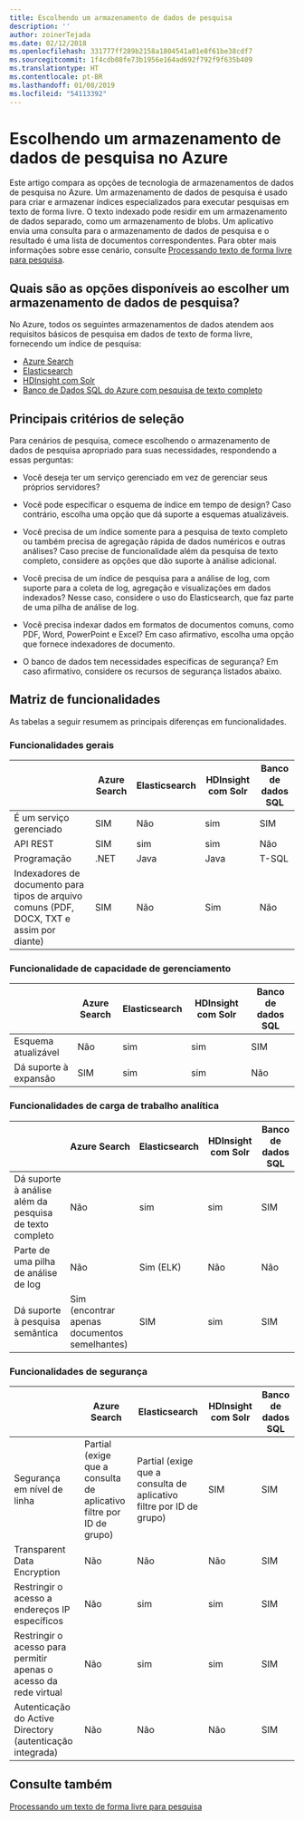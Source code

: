 ```yaml
---
title: Escolhendo um armazenamento de dados de pesquisa
description: ''
author: zoinerTejada
ms.date: 02/12/2018
ms.openlocfilehash: 331777ff289b2158a1804541a01e8f61be38cdf7
ms.sourcegitcommit: 1f4cdb08fe73b1956e164ad692f792f9f635b409
ms.translationtype: HT
ms.contentlocale: pt-BR
ms.lasthandoff: 01/08/2019
ms.locfileid: "54113392"
---
```

# <a name="choosing-a-search-data-store-in-azure"></a>Escolhendo um armazenamento de dados de pesquisa no Azure

Este artigo compara as opções de tecnologia de armazenamentos de dados de pesquisa no Azure. Um armazenamento de dados de pesquisa é usado para criar e armazenar índices especializados para executar pesquisas em texto de forma livre. O texto indexado pode residir em um armazenamento de dados separado, como um armazenamento de blobs. Um aplicativo envia uma consulta para o armazenamento de dados de pesquisa e o resultado é uma lista de documentos correspondentes. Para obter mais informações sobre esse cenário, consulte [Processando texto de forma livre para pesquisa](../scenarios/search.md).

<!-- markdownlint-disable MD026 -->

## <a name="what-are-your-options-when-choosing-a-search-data-store"></a>Quais são as opções disponíveis ao escolher um armazenamento de dados de pesquisa?

<!-- markdownlint-enable MD026 -->

No Azure, todos os seguintes armazenamentos de dados atendem aos requisitos básicos de pesquisa em dados de texto de forma livre, fornecendo um índice de pesquisa:

- [Azure Search](/azure/search/search-what-is-azure-search)
- [Elasticsearch](https://azuremarketplace.microsoft.com/marketplace/apps/elastic.elasticsearch?tab=Overview)
- [HDInsight com Solr](/azure/hdinsight/hdinsight-hadoop-solr-install-linux)
- [Banco de Dados SQL do Azure com pesquisa de texto completo](/sql/relational-databases/search/full-text-search)

## <a name="key-selection-criteria"></a>Principais critérios de seleção

Para cenários de pesquisa, comece escolhendo o armazenamento de dados de pesquisa apropriado para suas necessidades, respondendo a essas perguntas:

- Você deseja ter um serviço gerenciado em vez de gerenciar seus próprios servidores?

- Você pode especificar o esquema de índice em tempo de design? Caso contrário, escolha uma opção que dá suporte a esquemas atualizáveis.

- Você precisa de um índice somente para a pesquisa de texto completo ou também precisa de agregação rápida de dados numéricos e outras análises? Caso precise de funcionalidade além da pesquisa de texto completo, considere as opções que dão suporte à análise adicional.

- Você precisa de um índice de pesquisa para a análise de log, com suporte para a coleta de log, agregação e visualizações em dados indexados? Nesse caso, considere o uso do Elasticsearch, que faz parte de uma pilha de análise de log.

- Você precisa indexar dados em formatos de documentos comuns, como PDF, Word, PowerPoint e Excel? Em caso afirmativo, escolha uma opção que fornece indexadores de documento.

- O banco de dados tem necessidades específicas de segurança? Em caso afirmativo, considere os recursos de segurança listados abaixo.

## <a name="capability-matrix"></a>Matriz de funcionalidades

As tabelas a seguir resumem as principais diferenças em funcionalidades.

### <a name="general-capabilities"></a>Funcionalidades gerais

| | Azure Search | Elasticsearch | HDInsight com Solr | Banco de dados SQL |
| --- | --- | --- | --- | --- |
| É um serviço gerenciado | SIM | Não  | sim | SIM |  
| API REST | SIM | sim | sim | Não  |
| Programação | .NET | Java | Java | T-SQL |
| Indexadores de documento para tipos de arquivo comuns (PDF, DOCX, TXT e assim por diante) | SIM | Não  | Sim | Não  |

### <a name="manageability-capabilities"></a>Funcionalidade de capacidade de gerenciamento

| | Azure Search | Elasticsearch | HDInsight com Solr | Banco de dados SQL |
| --- | --- | --- | --- | --- |
| Esquema atualizável | Não  | sim | sim | SIM |
| Dá suporte à expansão  | SIM | sim | sim | Não  |

### <a name="analytic-workload-capabilities"></a>Funcionalidades de carga de trabalho analítica

| | Azure Search | Elasticsearch | HDInsight com Solr | Banco de dados SQL |
| --- | --- | --- | --- | --- |
| Dá suporte à análise além da pesquisa de texto completo | Não  | sim | sim | SIM |
| Parte de uma pilha de análise de log | Não  | Sim (ELK) |  Não  | Não  |
| Dá suporte à pesquisa semântica | Sim (encontrar apenas documentos semelhantes) | SIM | sim | SIM |

### <a name="security-capabilities"></a>Funcionalidades de segurança

| | Azure Search | Elasticsearch | HDInsight com Solr | Banco de dados SQL |
| --- | --- | --- | --- | --- |
| Segurança em nível de linha | Partial (exige que a consulta de aplicativo filtre por ID de grupo) | Partial (exige que a consulta de aplicativo filtre por ID de grupo) | SIM | SIM |
| Transparent Data Encryption | Não  | Não | Não  | SIM |  
| Restringir o acesso a endereços IP específicos | Não  | sim | sim | SIM |
| Restringir o acesso para permitir apenas o acesso da rede virtual | Não  | sim | sim | SIM |  
| Autenticação do Active Directory (autenticação integrada) | Não  | Não | Não  | SIM |

## <a name="see-also"></a>Consulte também

[Processando um texto de forma livre para pesquisa](../scenarios/search.md)
